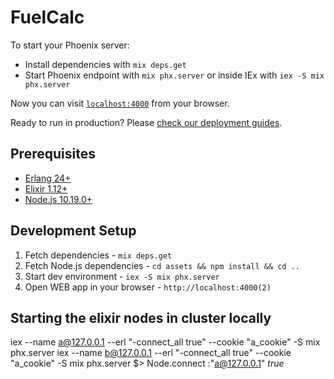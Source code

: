 # FuelCalc

To start your Phoenix server:

  * Install dependencies with `mix deps.get`
  * Start Phoenix endpoint with `mix phx.server` or inside IEx with `iex -S mix phx.server`

Now you can visit [`localhost:4000`](http://localhost:4000) from your browser.

Ready to run in production? Please [check our deployment guides](https://hexdocs.pm/phoenix/deployment.html).

## Prerequisites

- [Erlang 24+](http://www.erlang.org/download.html)
- [Elixir 1.12+](http://elixir-lang.org/install.html)
- [Node.js 10.19.0+](https://nodejs.org/en/download/)

## Development Setup
1. Fetch dependencies - `mix deps.get`
2. Fetch Node.js dependencies - `cd assets && npm install && cd ..`
3. Start dev environment - `iex -S mix phx.server`
4. Open WEB app in your browser - `http://localhost:4000(2)`

##  Starting the elixir nodes in cluster locally
iex --name a@127.0.0.1 --erl "-connect_all true" --cookie "a_cookie" -S mix phx.server
iex --name b@127.0.0.1 --erl "-connect_all true" --cookie "a_cookie" -S mix phx.server
$> Node.connect :"a@127.0.0.1"
_true_
